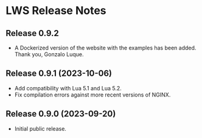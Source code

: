 # LWS Release Notes


## Release 0.9.2

- A Dockerized version of the website with the examples has been added. Thank you, Gonzalo Luque.


## Release 0.9.1 (2023-10-06)

- Add compatibility with Lua 5.1 and Lua 5.2.
- Fix compilation errors against more recent versions of NGINX.


## Release 0.9.0 (2023-09-20)

- Initial public release.
